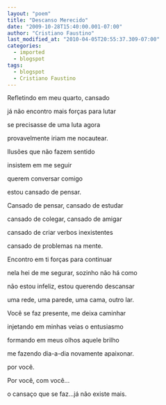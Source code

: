 ```yaml
---
layout: "poem"
title: "Descanso Merecido"
date: "2009-10-28T15:40:00.001-07:00"
author: "Cristiano Faustino"
last_modified_at: "2010-04-05T20:55:37.309-07:00"
categories:
  - imported
  - blogspot
tags:
  - blogspot
  - Cristiano Faustino
---
```


Refletindo em meu quarto, cansado

já não encontro mais forças para lutar

se precisasse de uma luta agora

provavelmente iriam me nocautear.

Ilusões que não fazem sentido

insistem em me seguir

querem conversar comigo

estou cansado de pensar.

Cansado de pensar, cansado de estudar

cansado de colegar, cansado de amigar

cansado de criar verbos inexistentes

cansado de problemas na mente.

Encontro em ti forças para continuar

nela hei de me segurar, sozinho não há como

não estou infeliz, estou querendo descansar

uma rede, uma parede, uma cama, outro lar.

Você se faz presente, me deixa caminhar

injetando em minhas veias o entusiasmo

formando em meus olhos aquele brilho

me fazendo dia-a-dia novamente apaixonar.

por você.

Por você, com você... 

o cansaço que se faz...já não existe mais.